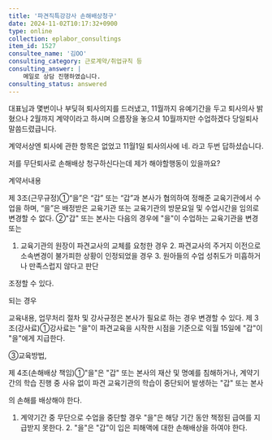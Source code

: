 ```yaml
---
title: '파견직특강강사 손해배상청구'
date: 2024-11-02T10:17:32+0900
type: online
collection: eplabor_consultings
item_id: 1527
consultee_name: '김OO'
consulting_category: 근로계약/취업규칙 등
consulting_answer: |
    메일로 상담 진행하였습니다.
consulting_status: answered
---
```


대표님과 몇번이나 부딪혀 
퇴사의지를 드러냈고,
11월까지 유예기간을 두고 퇴사의사 밝혔으나 
2월까지 계약이라고 하시며 으름장을 놓으셔 10월까지만 수업하겠다 당일퇴사 말씀드렸급니다.

계약서상엔 퇴사에 관한 항목은 없었고
11월1일 퇴사의사에 네. 라고 두번 답하셨습니다.

저를 무단퇴사로 손해배상 청구하신다는데 제가 해야할행동이 있을까요?

계약서내용

제 3조(근무규정)①“을”은 “갑” 또는 “갑”과 본사가 협의하여 정해준 교육기관에서 수업을 하며, “을”은 배정받은 교육기관 또는 교육기관의 방문요일 및 수업시간을 임의로 변경할 수 없다. ②&quot;갑&quot; 또는 본사는 다음의 경우에 &quot;을&quot;이 수업하는 교육기관을 변경 또는

1. 교육기관의 원장이 파견교사의 교체를 요청한 경우 2. 파견교사의 주거지 이전으로 소속변경이 불가피한 상황이 인정되었을 경우 3. 원아들의 수업 성취도가 미흡하거나 만족스럽지 않다고 판단

조정할 수 있다.

되는 경우

교육내용, 업무처리 절차 및 강사규정은 본사가 필요로 하는 경우 변경할 수 있다. 제 3조(강사료)①강사료는 &quot;을&quot;이 파견교육을 시작한 시점을 기준으로 익월 15일에 &quot;갑&quot;이 &quot;을&quot;에게 지급한다.

③교육방법,

제 4조(손해배상 책임)①&quot;을&quot;은 &quot;갑&quot; 또는 본사의 재산 및 명예를 침해하거나, 계약기간의 학습 진행 중 사유 없이 파견 교육기관의 학습이 중단되어 발생하는 &quot;갑&quot; 또는 본사

의 손해를 배상해야 한다.

1. 계약기간 중 무단으로 수업을 중단할 경우 &quot;을&quot;은 해당 기간 동안 책정된 급여를 지급받지 못한다. 2. &quot;을&quot;은 &quot;갑&quot;이 입은 피해액에 대한 손해배상을 하여야 한다.

